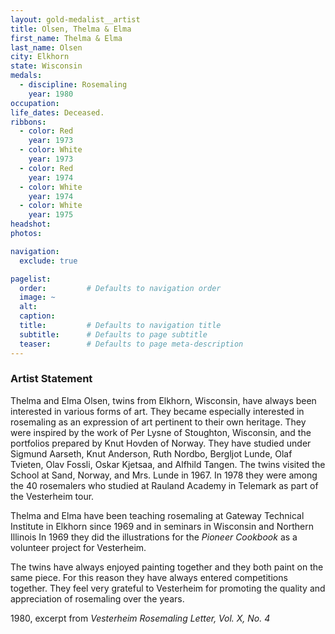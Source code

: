 ```yaml
---
layout: gold-medalist__artist
title: Olsen, Thelma & Elma
first_name: Thelma & Elma
last_name: Olsen
city: Elkhorn
state: Wisconsin
medals: 
  - discipline: Rosemaling
    year: 1980
occupation:
life_dates: Deceased.
ribbons:
  - color: Red
    year: 1973
  - color: White
    year: 1973
  - color: Red
    year: 1974
  - color: White
    year: 1974
  - color: White
    year: 1975
headshot:
photos:

navigation:
  exclude: true

pagelist:
  order:         # Defaults to navigation order  
  image: ~
  alt:
  caption:
  title:         # Defaults to navigation title
  subtitle:      # Defaults to page subtitle
  teaser:        # Defaults to page meta-description  
---
```

### Artist Statement

Thelma and Elma Olsen, twins from Elkhorn, Wisconsin, have always been interested in various forms of art. They became especially interested in rosemaling as an expression of art pertinent to their own heritage. They were inspired by the work of Per Lysne of Stoughton, Wisconsin, and the portfolios prepared by Knut Hovden of Norway. They have studied under Sigmund Aarseth, Knut Anderson, Ruth Nordbo, Bergljot Lunde, Olaf Tvieten, Olav Fossli, Oskar Kjetsaa, and Alfhild Tangen. The twins visited the School at Sand, Norway, and Mrs. Lunde in 1967. In 1978 they were among the 40 rosemalers who studied at Rauland Academy in Telemark as part of the Vesterheim tour.

Thelma and Elma have been teaching rosemaling at Gateway Technical Institute in Elkhorn since 1969 and in seminars in Wisconsin and Northern Illinois  In 1969 they did the illustrations for the _Pioneer Cookbook_ as a volunteer project for Vesterheim.

The twins have always enjoyed painting together and they both paint on the same piece. For this reason they have always entered competitions together. They feel very grateful to Vesterheim for promoting the quality and appreciation of rosemaling over the years. 

1980, excerpt from _Vesterheim Rosemaling Letter, Vol. X, No. 4_